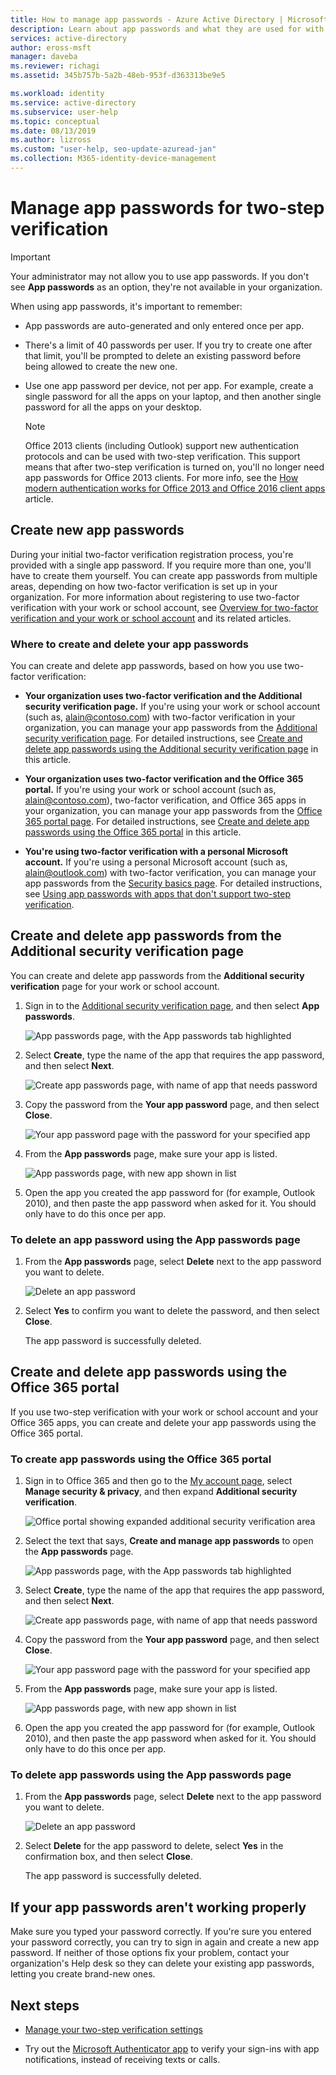 ```yaml
---
title: How to manage app passwords - Azure Active Directory | Microsoft Docs
description: Learn about app passwords and what they are used for with regard to two-step verification.
services: active-directory
author: eross-msft
manager: daveba
ms.reviewer: richagi
ms.assetid: 345b757b-5a2b-48eb-953f-d363313be9e5

ms.workload: identity
ms.service: active-directory
ms.subservice: user-help
ms.topic: conceptual
ms.date: 08/13/2019
ms.author: lizross
ms.custom: "user-help, seo-update-azuread-jan"
ms.collection: M365-identity-device-management
---
```


# Manage app passwords for two-step verification

>[!Important]
>Your administrator may not allow you to use app passwords. If you don't see **App passwords** as an option, they're not available in your organization.

When using app passwords, it's important to remember:

- App passwords are auto-generated and only entered once per app.

- There's a limit of 40 passwords per user. If you try to create one after that limit, you'll be prompted to delete an existing password before being allowed to create the new one.

- Use one app password per device, not per app. For example, create a single password for all the apps on your laptop, and then another single password for all the apps on your desktop.

    >[!Note]
    >Office 2013 clients (including Outlook) support new authentication protocols and can be used with two-step verification. This support means that after two-step verification is turned on, you'll no longer need app passwords for Office 2013 clients. For more info, see the [How modern authentication works for Office 2013 and Office 2016 client apps](https://support.office.com/article/how-modern-authentication-works-for-office-2013-and-office-2016-client-apps-e4c45989-4b1a-462e-a81b-2a13191cf517) article.

## Create new app passwords

During your initial two-factor verification registration process, you're provided with a single app password. If you require more than one, you'll have to create them yourself. You can create app passwords from multiple areas, depending on how two-factor verification is set up in your organization. For more information about registering to use two-factor verification with your work or school account, see [Overview for two-factor verification and your work or school account](multi-factor-authentication-end-user-first-time.md) and its related articles.

### Where to create and delete your app passwords

You can create and delete app passwords, based on how you use two-factor verification:

- **Your organization uses two-factor verification and the Additional security verification page.** If you're using your work or school account (such as, alain@contoso.com) with two-factor verification in your organization, you can manage your app passwords from the [Additional security verification page](https://account.activedirectory.windowsazure.com/Proofup.aspx). For detailed instructions, see [Create and delete app passwords using the Additional security verification page](#create-and-delete-app-passwords-using-the-additional-security-verification-page) in this article.

- **Your organization uses two-factor verification and the Office 365 portal.** If you're using your work or school account (such as, alain@contoso.com), two-factor verification, and Office 365 apps in your organization, you can manage your app passwords from the [Office 365 portal page](https://office.portal.com). For detailed instructions, see [Create and delete app passwords using the Office 365 portal](#create-and-delete-app-passwords-using-the-office-365-portal) in this article.

- **You're using two-factor verification with a personal Microsoft account.** If you're using a personal Microsoft account (such as, alain@outlook.com) with two-factor verification, you can manage your app passwords from the [Security basics page](https://account.microsoft.com/security/). For detailed instructions, see [Using app passwords with apps that don't support two-step verification](https://support.microsoft.com/help/12409/microsoft-account-app-passwords-and-two-step-verification).

## Create and delete app passwords from the Additional security verification page

You can create and delete app passwords from the **Additional security verification** page for your work or school account.

1. Sign in to the [Additional security verification page](https://account.activedirectory.windowsazure.com/Proofup.aspx), and then select **App passwords**.

    ![App passwords page, with the App passwords tab highlighted](media/multi-factor-authentication-end-user-app-passwords/mfa-app-passwords-page.png)

2. Select **Create**, type the name of the app that requires the app password, and then select **Next**.

    ![Create app passwords page, with name of app that needs password](media/multi-factor-authentication-end-user-app-passwords/mfa-create-app-password-page.png)

3. Copy the password from the **Your app password** page, and then select **Close**.

    ![Your app password page with the password for your specified app](media/multi-factor-authentication-end-user-app-passwords/mfa-your-app-password-page.png)

4. From the **App passwords** page, make sure your app is listed.

     ![App passwords page, with new app shown in list](media/multi-factor-authentication-end-user-app-passwords/mfa-app-passwords-page-with-new-password.png)  

5. Open the app you created the app password for (for example, Outlook 2010), and then paste the app password when asked for it. You should only have to do this once per app.

### To delete an app password using the App passwords page

1. From the **App passwords** page, select **Delete** next to the app password you want to delete.

   ![Delete an app password](media/multi-factor-authentication-end-user-app-passwords/mfa-app-passwords-page-with-new-password.png)

2. Select **Yes** to confirm you want to delete the password, and then select **Close**.

    The app password is successfully deleted.

## Create and delete app passwords using the Office 365 portal

If you use two-step verification with your work or school account and your Office 365 apps, you can create and delete your app passwords using the Office 365 portal.

### To create app passwords using the Office 365 portal

1. Sign in to Office 365 and then go to the [My account page](https://portal.office.com), select **Manage security & privacy**, and then expand **Additional security verification**.

    ![Office portal showing expanded additional security verification area](media/multi-factor-authentication-end-user-app-passwords/mfa-app-passwords-o365-my-account-page.png)

2. Select the text that says, **Create and manage app passwords** to open the **App passwords** page.

    ![App passwords page, with the App passwords tab highlighted](media/multi-factor-authentication-end-user-app-passwords/mfa-app-passwords-page.png)

3. Select **Create**, type the name of the app that requires the app password, and then select **Next**.

    ![Create app passwords page, with name of app that needs password](media/multi-factor-authentication-end-user-app-passwords/mfa-create-app-password-page.png)

4. Copy the password from the **Your app password** page, and then select **Close**.

    ![Your app password page with the password for your specified app](media/multi-factor-authentication-end-user-app-passwords/mfa-your-app-password-page.png)

5. From the **App passwords** page, make sure your app is listed.

     ![App passwords page, with new app shown in list](media/multi-factor-authentication-end-user-app-passwords/mfa-app-passwords-page-with-new-password.png)  

6. Open the app you created the app password for (for example, Outlook 2010), and then paste the app password when asked for it. You should only have to do this once per app.

### To delete app passwords using the App passwords page

1. From the **App passwords** page, select **Delete** next to the app password you want to delete.

   ![Delete an app password](media/multi-factor-authentication-end-user-app-passwords/mfa-app-passwords-page-with-new-password.png)

2. Select **Delete** for the app password to delete, select **Yes** in the confirmation box, and then select **Close**.

    The app password is successfully deleted.

## If your app passwords aren't working properly

Make sure you typed your password correctly. If you're sure you entered your password correctly, you can try to sign in again and create a new app password. If neither of those options fix your problem, contact your organization's Help desk so they can delete your existing app passwords, letting you create brand-new ones.

## Next steps

- [Manage your two-step verification settings](multi-factor-authentication-end-user-manage-settings.md)

- Try out the [Microsoft Authenticator app](user-help-auth-app-download-install.md) to verify your sign-ins with app notifications, instead of receiving texts or calls.
